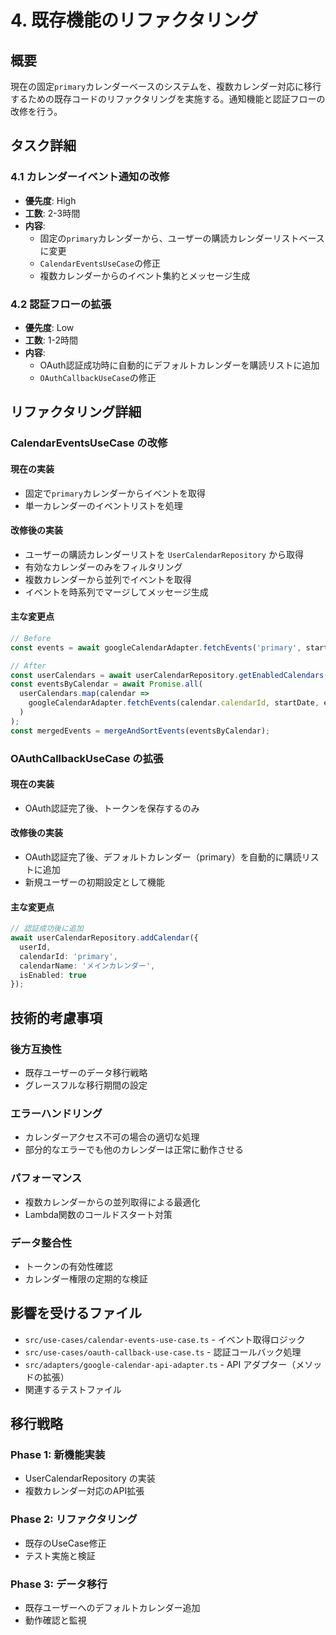 # 4. 既存機能のリファクタリング

## 概要
現在の固定`primary`カレンダーベースのシステムを、複数カレンダー対応に移行するための既存コードのリファクタリングを実施する。通知機能と認証フローの改修を行う。

## タスク詳細

### 4.1 カレンダーイベント通知の改修
- **優先度**: High
- **工数**: 2-3時間
- **内容**:
  - 固定の`primary`カレンダーから、ユーザーの購読カレンダーリストベースに変更
  - `CalendarEventsUseCase`の修正
  - 複数カレンダーからのイベント集約とメッセージ生成

### 4.2 認証フローの拡張
- **優先度**: Low
- **工数**: 1-2時間  
- **内容**:
  - OAuth認証成功時に自動的にデフォルトカレンダーを購読リストに追加
  - `OAuthCallbackUseCase`の修正

## リファクタリング詳細

### CalendarEventsUseCase の改修

#### 現在の実装
- 固定で`primary`カレンダーからイベントを取得
- 単一カレンダーのイベントリストを処理

#### 改修後の実装
- ユーザーの購読カレンダーリストを `UserCalendarRepository` から取得
- 有効なカレンダーのみをフィルタリング
- 複数カレンダーから並列でイベントを取得
- イベントを時系列でマージしてメッセージ生成

#### 主な変更点
```typescript
// Before
const events = await googleCalendarAdapter.fetchEvents('primary', startDate, endDate);

// After  
const userCalendars = await userCalendarRepository.getEnabledCalendars(userId);
const eventsByCalendar = await Promise.all(
  userCalendars.map(calendar => 
    googleCalendarAdapter.fetchEvents(calendar.calendarId, startDate, endDate)
  )
);
const mergedEvents = mergeAndSortEvents(eventsByCalendar);
```

### OAuthCallbackUseCase の拡張

#### 現在の実装
- OAuth認証完了後、トークンを保存するのみ

#### 改修後の実装
- OAuth認証完了後、デフォルトカレンダー（primary）を自動的に購読リストに追加
- 新規ユーザーの初期設定として機能

#### 主な変更点
```typescript
// 認証成功後に追加
await userCalendarRepository.addCalendar({
  userId,
  calendarId: 'primary', 
  calendarName: 'メインカレンダー',
  isEnabled: true
});
```

## 技術的考慮事項

### 後方互換性
- 既存ユーザーのデータ移行戦略
- グレースフルな移行期間の設定

### エラーハンドリング
- カレンダーアクセス不可の場合の適切な処理
- 部分的なエラーでも他のカレンダーは正常に動作させる

### パフォーマンス
- 複数カレンダーからの並列取得による最適化
- Lambda関数のコールドスタート対策

### データ整合性
- トークンの有効性確認
- カレンダー権限の定期的な検証

## 影響を受けるファイル
- `src/use-cases/calendar-events-use-case.ts` - イベント取得ロジック
- `src/use-cases/oauth-callback-use-case.ts` - 認証コールバック処理
- `src/adapters/google-calendar-api-adapter.ts` - API アダプター（メソッドの拡張）
- 関連するテストファイル

## 移行戦略

### Phase 1: 新機能実装
- UserCalendarRepository の実装
- 複数カレンダー対応のAPI拡張

### Phase 2: リファクタリング
- 既存のUseCase修正
- テスト実施と検証

### Phase 3: データ移行
- 既存ユーザーへのデフォルトカレンダー追加
- 動作確認と監視
